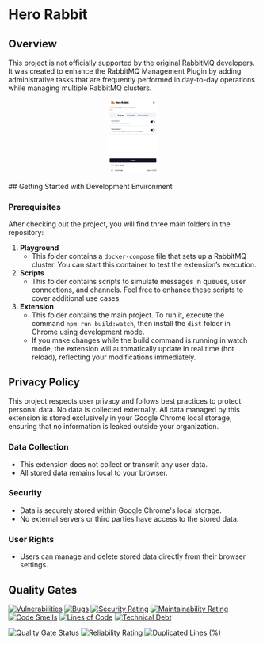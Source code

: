 # Hero Rabbit

## Overview

This project is not officially supported by the original RabbitMQ developers. It was created to enhance the RabbitMQ Management Plugin by adding administrative tasks that are frequently performed in day-to-day operations while managing multiple RabbitMQ clusters.

<p align="center">
  <img src="image_example.png" alt="Exemplo de imagem" width="20%" height="20%" />
</p>
## Getting Started with Development Environment

### Prerequisites

After checking out the project, you will find three main folders in the repository:

1. **Playground**
   - This folder contains a `docker-compose` file that sets up a RabbitMQ cluster. You can start this container to test the extension’s execution.
2. **Scripts**
   - This folder contains scripts to simulate messages in queues, user connections, and channels. Feel free to enhance these scripts to cover additional use cases.
3. **Extension**
   - This folder contains the main project. To run it, execute the command `npm run build:watch`, then install the `dist` folder in Chrome using development mode.
   - If you make changes while the build command is running in watch mode, the extension will automatically update in real time (hot reload), reflecting your modifications immediately.

## Privacy Policy

This project respects user privacy and follows best practices to protect personal data. No data is collected externally. All data managed by this extension is stored exclusively in your Google Chrome local storage, ensuring that no information is leaked outside your organization.

### Data Collection

- This extension does not collect or transmit any user data.
- All stored data remains local to your browser.

### Security

- Data is securely stored within Google Chrome's local storage.
- No external servers or third parties have access to the stored data.

### User Rights

- Users can manage and delete stored data directly from their browser settings.

## Quality Gates

[![Vulnerabilities](https://sonarcloud.io/api/project_badges/measure?project=vanascimento_herorabbit&metric=vulnerabilities)](https://sonarcloud.io/summary/new_code?id=vanascimento_herorabbit)
[![Bugs](https://sonarcloud.io/api/project_badges/measure?project=vanascimento_herorabbit&metric=bugs)](https://sonarcloud.io/summary/new_code?id=vanascimento_herorabbit)
[![Security Rating](https://sonarcloud.io/api/project_badges/measure?project=vanascimento_herorabbit&metric=security_rating)](https://sonarcloud.io/summary/new_code?id=vanascimento_herorabbit)
[![Maintainability Rating](https://sonarcloud.io/api/project_badges/measure?project=vanascimento_herorabbit&metric=sqale_rating)](https://sonarcloud.io/summary/new_code?id=vanascimento_herorabbit)
[![Code Smells](https://sonarcloud.io/api/project_badges/measure?project=vanascimento_herorabbit&metric=code_smells)](https://sonarcloud.io/summary/new_code?id=vanascimento_herorabbit)
[![Lines of Code](https://sonarcloud.io/api/project_badges/measure?project=vanascimento_herorabbit&metric=ncloc)](https://sonarcloud.io/summary/new_code?id=vanascimento_herorabbit)
[![Technical Debt](https://sonarcloud.io/api/project_badges/measure?project=vanascimento_herorabbit&metric=sqale_index)](https://sonarcloud.io/summary/new_code?id=vanascimento_herorabbit)

[![Quality Gate Status](https://sonarcloud.io/api/project_badges/measure?project=vanascimento_herorabbit&metric=alert_status)](https://sonarcloud.io/summary/new_code?id=vanascimento_herorabbit)
[![Reliability Rating](https://sonarcloud.io/api/project_badges/measure?project=vanascimento_herorabbit&metric=reliability_rating)](https://sonarcloud.io/summary/new_code?id=vanascimento_herorabbit)
[![Duplicated Lines (%)](https://sonarcloud.io/api/project_badges/measure?project=vanascimento_herorabbit&metric=duplicated_lines_density)](https://sonarcloud.io/summary/new_code?id=vanascimento_herorabbit)
